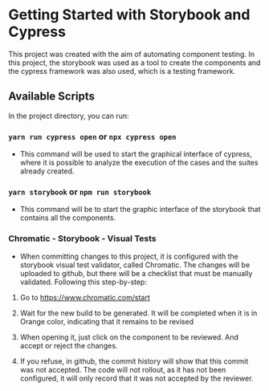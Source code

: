 # Getting Started with Storybook and Cypress


This project was created with the aim of automating component testing.
In this project, the storybook was used as a tool to create the components and the cypress framework was also used, which is a testing framework.

## Available Scripts

In the project directory, you can run:

### `yarn run cypress open` or `npx cypress open`

 - This command will be used to start the graphical interface of cypress, where it is possible to analyze the execution of the cases and the suites already created.

### `yarn storybook` or `npm run storybook`

- This command will be to start the graphic interface of the storybook that contains all the components.


### Chromatic - Storybook - Visual Tests

 - When committing changes to this project, it is configured with the storybook visual test validator, called Chromatic. The changes will be uploaded to github, but there will be a checklist that must be manually validated. Following this step-by-step:

1. Go to https://www.chromatic.com/start

2. Wait for the new build to be generated. It will be completed when it is in Orange color, indicating that it remains to be revised

3. When opening it, just click on the component to be reviewed. And accept or reject the changes.

4. If you refuse, in github, the commit history will show that this commit was not accepted. The code will not rollout, as it has not been configured, it will only record that it was not accepted by the reviewer.

